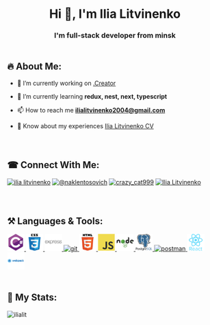 <h1 align="center">Hi 👋, I'm Ilia Litvinenko</h1>

<h3 align="center">I'm full-stack developer from minsk</h3>
<h2 style="margin-top: 50px" align="left">🔥 About Me:</h2>

- 🔭 I’m currently working on [.Creator](https://creator-place.vercel.app/)

- 🌱 I’m currently learning **redux, nest, next, typescript**

- 📫 How to reach me **ilialitvinenko2004@gmail.com**

- 📄 Know about my experiences [Ilia Litvinenko CV](https://www.canva.com/design/DAF8f75la5g/p3QDRYLcqddjqumq4B_1rg/view?utm_content=DAF8f75la5g&utm_campaign=designshare&utm_medium=link&utm_source=editor)

<h2 style="margin-top: 70px" align="left">☎ Connect With Me:</h2>
<p align="left">
<a href="https://www.linkedin.com/in/ilia-litvinenko-457a242b7" target="blank"><img align="center" src="https://raw.githubusercontent.com/rahuldkjain/github-profile-readme-generator/master/src/images/icons/Social/linked-in-alt.svg" alt="ilia litvinenko" height="30" width="40" /></a>
<a href="https://www.youtube.com/@naklentosovich" target="blank"><img align="center" src="https://raw.githubusercontent.com/rahuldkjain/github-profile-readme-generator/master/src/images/icons/Social/youtube.svg" alt="@naklentosovich" height="30" width="40" /></a>
<a href="https://discord.gg/crazy_cat999" target="blank"><img align="center" src="https://raw.githubusercontent.com/rahuldkjain/github-profile-readme-generator/master/src/images/icons/Social/discord.svg" alt="crazy_cat999" height="30" width="40" /></a>
<a href="https://t.me/Ilia_Litvinenko" target="blank"><img align="center" src="https://img.shields.io/badge/Telegram-2CA5E0?style=for-the-badge&logo=telegram&logoColor=white" alt="Ilia Litvinenko" /></a>
</p>

<h2 style="margin-top: 70px" align="left">⚒ Languages & Tools:</h2>
<p align="left"> <a href="https://www.w3schools.com/cs/" target="_blank" rel="noreferrer"> <img src="https://raw.githubusercontent.com/devicons/devicon/master/icons/csharp/csharp-original.svg" alt="csharp" width="40" height="40"/> </a> <a href="https://www.w3schools.com/css/" target="_blank" rel="noreferrer"> <img src="https://raw.githubusercontent.com/devicons/devicon/master/icons/css3/css3-original-wordmark.svg" alt="css3" width="40" height="40"/> </a> <a href="https://expressjs.com" target="_blank" rel="noreferrer"> <img src="https://raw.githubusercontent.com/devicons/devicon/master/icons/express/express-original-wordmark.svg" alt="express" width="40" height="40"/> </a> <a href="https://git-scm.com/" target="_blank" rel="noreferrer"> <img src="https://www.vectorlogo.zone/logos/git-scm/git-scm-icon.svg" alt="git" width="40" height="40"/> </a> <a href="https://www.w3.org/html/" target="_blank" rel="noreferrer"> <img src="https://raw.githubusercontent.com/devicons/devicon/master/icons/html5/html5-original-wordmark.svg" alt="html5" width="40" height="40"/> </a> <a href="https://developer.mozilla.org/en-US/docs/Web/JavaScript" target="_blank" rel="noreferrer"> <img src="https://raw.githubusercontent.com/devicons/devicon/master/icons/javascript/javascript-original.svg" alt="javascript" width="40" height="40"/> </a> <a href="https://nodejs.org" target="_blank" rel="noreferrer"> <img src="https://raw.githubusercontent.com/devicons/devicon/master/icons/nodejs/nodejs-original-wordmark.svg" alt="nodejs" width="40" height="40"/> </a> <a href="https://www.postgresql.org" target="_blank" rel="noreferrer"> <img src="https://raw.githubusercontent.com/devicons/devicon/master/icons/postgresql/postgresql-original-wordmark.svg" alt="postgresql" width="40" height="40"/> </a> <a href="https://postman.com" target="_blank" rel="noreferrer"> <img src="https://www.vectorlogo.zone/logos/getpostman/getpostman-icon.svg" alt="postman" width="40" height="40"/> </a> <a href="https://reactjs.org/" target="_blank" rel="noreferrer"> <img src="https://raw.githubusercontent.com/devicons/devicon/master/icons/react/react-original-wordmark.svg" alt="react" width="40" height="40"/> </a> <a href="https://webpack.js.org" target="_blank" rel="noreferrer"> <img src="https://raw.githubusercontent.com/devicons/devicon/d00d0969292a6569d45b06d3f350f463a0107b0d/icons/webpack/webpack-original-wordmark.svg" alt="webpack" width="40" height="40"/> </a> </p>
<h2 style="margin-top: 50px" align="left">🌟 My Stats:</h2>
<p><img align="center" src="https://github-readme-stats.vercel.app/api/top-langs?username=ilialit&show_icons=true&locale=en&layout=compact" alt="ilialit" /></p>
